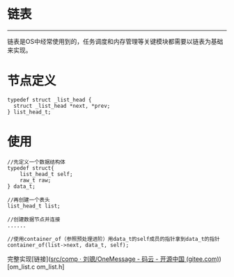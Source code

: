 # 链表

---
链表是OS中经常使用到的，任务调度和内存管理等关键模块都需要以链表为基础来实现。

# 节点定义

```
typedef struct _list_head {
  struct _list_head *next, *prev;
} list_head_t;
```

# 使用

```
//先定义一个数据结构体
typedef struct{
    list_head_t self;
    raw_t raw;
} data_t;

//再创建一个表头
list_head_t list;

//创建数据节点并连接
......

//使用container_of（参照预处理进阶）用data_t的self成员的指针拿到data_t的指针
container_of(list->next, data_t, self);
```

完整实现[链接]([src/comp · 刘骢/OneMessage - 码云 - 开源中国 (gitee.com)](https://gitee.com/jiu-xiao/one-message/tree/master/src/comp))[om_list.c om_list.h]
